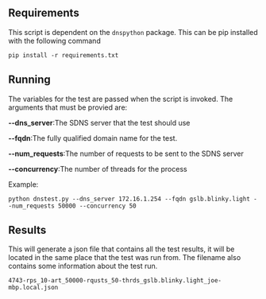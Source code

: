 ## Requirements

This script is dependent on the `dnspython` package. This can be pip installed with the following command

`pip install -r requirements.txt`

## Running

The variables for the test are passed when the script is invoked. The arguments that must be provied are:

**--dns_server**:The SDNS server that the test should use

**--fqdn**:The fully qualified domain name for the test.

**--num_requests**:The number of requests to be sent to the SDNS server

**--concurrency**:The number of threads for the process

Example:

`python dnstest.py --dns_server 172.16.1.254 --fqdn gslb.blinky.light --num_requests 50000 --concurrency 50
`

## Results

This will generate a json file that contains all the test results, it will be located in the same place that the test
was run from. The filename also contains some information about the test run.

`4743-rps_10-art_50000-rqusts_50-thrds_gslb.blinky.light_joe-mbp.local.json`